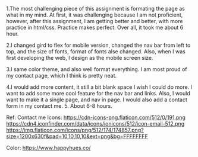 1.The most challenging piece of this assignment is formating the page as what in my mind. At first, it was challenging because I am not proficient, however, after this assignment, I am getting better and better, with more practice in html/css. Practice makes perfect. Over all, it took me about 6 hour.

2.I changed gird to flex for mobile version, changed the nav bar from left to top, and the size of fonts, format of fonts alse changed. Also, when I was first developing the web, I design as the mobile screen size.

3.I same color theme, and also well format everything. I am most proud of my contact page, which I think is pretty neat.

4.I would add more content, it still a bit blank space I wish I could do more. I want to add some more cool feature for the nav bar and links. Also, I would want to make it a single page, and nav in page. I would also add a contact form in my contact me.
5. About 6-8 hours.


Ref:
Contact me Icons:
https://cdn-icons-png.flaticon.com/512/0/191.png
https://cdn4.iconfinder.com/data/icons/ionicons/512/icon-email-512.png
https://img.flaticon.com/icons/png/512/174/174857.png?size=1200x630f&pad=10,10,10,10&ext=png&bg=FFFFFFFF

Color:
https://www.happyhues.co/
